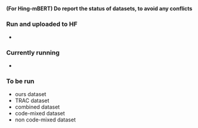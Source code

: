 #### (For Hing-mBERT) Do report the status of datasets, to avoid any conflicts ####

### Run and uploaded to HF ###
* 
### Currently running ###
* 
### To be run ###
* ours dataset
* TRAC dataset
* combined dataset
* code-mixed dataset
* non code-mixed dataset



